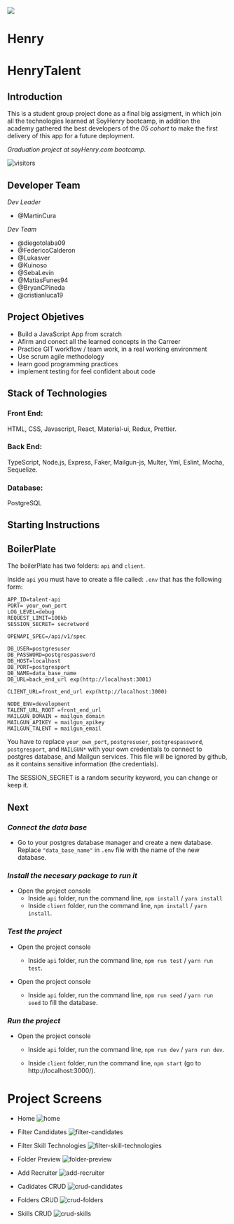 <p align='left'>
    <img src='https://static.wixstatic.com/media/85087f_0d84cbeaeb824fca8f7ff18d7c9eaafd~mv2.png/v1/fill/w_160,h_30,al_c,q_85,usm_0.66_1.00_0.01/Logo_completo_Color_1PNG.webp' </img>
</p>

# Henry

# HenryTalent

## Introduction

This is a student group project done as a final big assigment, in which join all the technologies learned at SoyHenry bootcamp, in addition the academy gathered the best developers of the *05 cohort* to make the first delivery of this app for a future deployment.

*Graduation project at soyHenry.com bootcamp.*

![visitors](https://visitor-badge.glitch.me/badge?page_id=lukasver.HenryTalent)

## Developer Team

*Dev Leader*
- @MartinCura

*Dev Team*
- @diegotolaba09
- @FedericoCalderon
- @Lukasver
- @Kuinoso
- @SebaLevin
- @MatiasFunes94
- @BryanCPineda
- @cristianluca19


## Project Objetives

- Build a JavaScript App from scratch
- Afirm and conect all the learned concepts in the Carreer 
- Practice GIT workflow / team work, in a real working environment
- Use scrum agile methodology
- learn good programming practices
- implement testing  for feel confident about code

## Stack of Technologies

### Front End:
HTML, CSS, Javascript, React, Material-ui, Redux, Prettier.

### Back End:
TypeScript, Node.js, Express, Faker, Mailgun-js, Multer, Yml, Eslint, Mocha, Sequelize.

### Database:
PostgreSQL

## **Starting Instructions** 

## BoilerPlate

The boilerPlate has two folders: `api` and `client`.

Inside `api` you must have to create a file called: `.env` 
that has the following form: 

```
APP_ID=talent-api 
PORT= your_own_port
LOG_LEVEL=debug
REQUEST_LIMIT=100kb
SESSION_SECRET= secretword

OPENAPI_SPEC=/api/v1/spec

DB_USER=postgresuser
DB_PASSWORD=postgrespassword
DB_HOST=localhost
DB_PORT=postgresport
DB_NAME=data_base_name
DB_URL=back_end_url exp(http://localhost:3001)

CLIENT_URL=front_end_url exp(http://localhost:3000)

NODE_ENV=development
TALENT_URL_ROOT =front_end_url
MAILGUN_DOMAIN = mailgun_domain
MAILGUN_APIKEY = mailgun_apikey
MAILGUN_TALENT = mailgun_email

```
You have to replace `your_own_port`, `postgresuser`, `postgrespassword`, `postgresport`, and `MAILGUN*`  with your own credentials to connect to postgres database, and Mailgun services. This file will be ignored by github, as it contains sensitive information (the credentials).

The SESSION_SECRET is a random security keyword, you can change or keep it.  

## Next 
### _Connect the data base_

 - Go to your postgres database manager and create a new   database. Replace `"data_base_name"` in `.env` file with the name of the new database.

 ### _Install the necesary package to run it_

- Open the project console
    + Inside `api` folder, run the command line, `npm install` / `yarn install` 
    + Inside `client` folder, run the command line, `npm install` / `yarn install`.

### _Test the project_

- Open the project console
    + Inside `api` folder, run the command line, `npm run test` / `yarn run test`.

- Open the project console
    + Inside `api` folder, run the command line, `npm run seed` / `yarn run seed` to fill the database.

### _Run the project_

- Open the project console
    + Inside `api` folder, run the command line, `npm run dev` / `yarn run dev`.
        
    + Inside `client` folder, run the command line, `npm start` (go to http://localhost:3000/). 

# Project Screens 

- Home 
![home](https://user-images.githubusercontent.com/66705822/100810450-4f0bd600-3417-11eb-9f30-374d0d31a9f6.png)

- Filter Candidates
![filter-candidates](https://user-images.githubusercontent.com/66705822/100810468-59c66b00-3417-11eb-816b-27b6f219d99e.png)

- Filter Skill Technologies 
![filter-skill-technologies](https://user-images.githubusercontent.com/66705822/100810484-5fbc4c00-3417-11eb-8394-19bc30fcf6a1.png)

- Folder Preview 
![folder-preview](https://user-images.githubusercontent.com/66705822/100810502-664ac380-3417-11eb-8517-0d7c594da2c6.png)

- Add Recruiter
![add-recruiter](https://user-images.githubusercontent.com/66705822/100810516-6c40a480-3417-11eb-89d9-b426680fb8e5.png)

- Cadidates CRUD 
![crud-candidates](https://user-images.githubusercontent.com/66705822/100810521-6fd42b80-3417-11eb-8ea1-91d6a04129b6.png)

- Folders CRUD
![crud-folders](https://user-images.githubusercontent.com/66705822/100810526-72368580-3417-11eb-92bf-d1d4b4d87e2f.png)

- Skills CRUD
![crud-skills](https://user-images.githubusercontent.com/66705822/100810533-75317600-3417-11eb-8aea-b4a4f30e623c.png)
